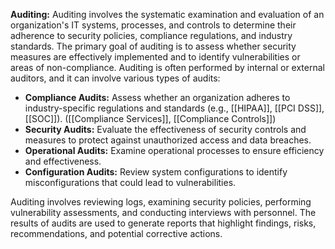 **Auditing:** Auditing involves the systematic examination and evaluation of an organization's IT systems, processes, and controls to determine their adherence to security policies, compliance regulations, and industry standards. The primary goal of auditing is to assess whether security measures are effectively implemented and to identify vulnerabilities or areas of non-compliance. Auditing is often performed by internal or external auditors, and it can involve various types of audits:

- **Compliance Audits:** Assess whether an organization adheres to industry-specific regulations and standards (e.g., [[HIPAA]], [[PCI DSS]], [[SOC]]). ([[Compliance Services]],  [[Compliance Controls]])
- **Security Audits:** Evaluate the effectiveness of security controls and measures to protect against unauthorized access and data breaches.
- **Operational Audits:** Examine operational processes to ensure efficiency and effectiveness.
- **Configuration Audits:** Review system configurations to identify misconfigurations that could lead to vulnerabilities.

Auditing involves reviewing logs, examining security policies, performing vulnerability assessments, and conducting interviews with personnel. The results of audits are used to generate reports that highlight findings, risks, recommendations, and potential corrective actions.
